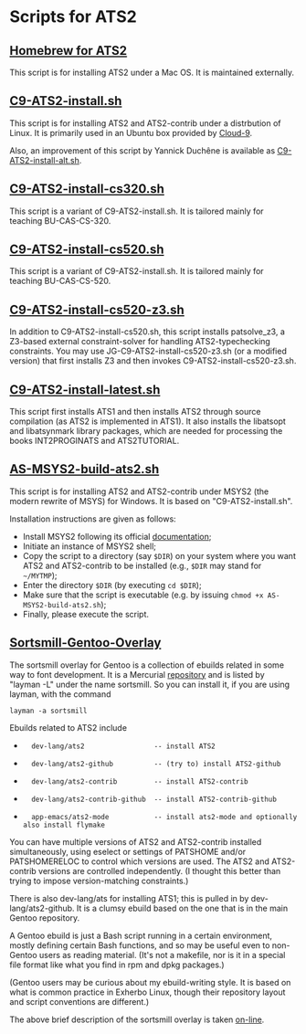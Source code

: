 # Scripts for ATS2

## [Homebrew for ATS2](https://github.com/Homebrew/homebrew-core/blob/master/Formula/ats2-postiats.rb)

This script is for installing ATS2 under a Mac OS. It is maintained externally.

## [C9-ATS2-install.sh](http://ats-lang.github.io/SCRIPT/C9-ATS2-install.sh)

This script is for installing ATS2 and ATS2-contrib under a
distrbution of Linux. It is primarily used in an Ubuntu box
provided by [Cloud-9](http://c9.io).

Also, an improvement of this script by Yannick Duchêne is available as
[C9-ATS2-install-alt.sh](https://gist.github.com/Hibou57/9077632c31c7c5af4c6e6a81f4cbc04b).

## [C9-ATS2-install-cs320.sh](http://ats-lang.github.io/SCRIPT/C9-ATS2-install-cs320.sh)

This script is a variant of C9-ATS2-install.sh. It is tailored
mainly for teaching BU-CAS-CS-320.

## [C9-ATS2-install-cs520.sh](http://ats-lang.github.io/SCRIPT/C9-ATS2-install-cs520.sh)

This script is a variant of C9-ATS2-install.sh. It is tailored
mainly for teaching BU-CAS-CS-520.

## [C9-ATS2-install-cs520-z3.sh](http://ats-lang.github.io/SCRIPT/C9-ATS2-install-cs520-z3.sh)

In addition to C9-ATS2-install-cs520.sh, this script installs
patsolve_z3, a Z3-based external constraint-solver for handling
ATS2-typechecking constraints. You may use
JG-C9-ATS2-install-cs520-z3.sh (or a modified version) that first
installs Z3 and then invokes C9-ATS2-install-cs520-z3.sh.

## [C9-ATS2-install-latest.sh](http://ats-lang.github.io/SCRIPT/C9-ATS2-install-latest.sh)

This script first installs ATS1 and then installs ATS2 through source
compilation (as ATS2 is implemented in ATS1). It also installs
the libatsopt and libatsynmark library packages, which are needed for
processing the books INT2PROGINATS and ATS2TUTORIAL.

## [AS-MSYS2-build-ats2.sh](http://ats-lang.github.io/SCRIPT/AS-MSYS2-build-ats2.sh)

This script is for installing ATS2 and ATS2-contrib under MSYS2 (the modern rewrite of MSYS)
for Windows. It is based on "C9-ATS2-install.sh".

Installation instructions are given as follows:

*    Install MSYS2 following its official [documentation](http://msys2.github.io/);
*    Initiate an instance of MSYS2 shell;
*    Copy the script to a directory (say `$DIR`) on your system where you want ATS2 and ATS2-contrib
     to be installed (e.g., `$DIR` may stand for `~/MYTMP`);
*    Enter the directory `$DIR` (by executing `cd $DIR`);
*    Make sure that the script is executable (e.g. by issuing `chmod +x AS-MSYS2-build-ats2.sh`);
*    Finally, please execute the script.

## [Sortsmill-Gentoo-Overlay](https://bitbucket.org/sortsmill/sortsmill-gentoo-overlay)

The sortsmill overlay for Gentoo is a collection of ebuilds related in
some way to font development. It is a Mercurial
[repository](https://bitbucket.org/sortsmill/sortsmill-gentoo-overlay) and
is listed by "layman -L" under the name sortsmill. So you can install it,
if you are using layman, with the command

	layman -a sortsmill

Ebuilds related to ATS2 include

*       dev-lang/ats2                 -- install ATS2
*       dev-lang/ats2-github          -- (try to) install ATS2-github
*       dev-lang/ats2-contrib         -- install ATS2-contrib
*       dev-lang/ats2-contrib-github  -- install ATS2-contrib-github
*       app-emacs/ats2-mode           -- install ats2-mode and optionally also install flymake

You can have multiple versions of ATS2 and ATS2-contrib installed
simultaneously, using eselect or settings of PATSHOME and/or PATSHOMERELOC
to control which versions are used. The ATS2 and ATS2-contrib versions are
controlled independently. (I thought this better than trying to impose
version-matching constraints.)

There is also dev-lang/ats for installing ATS1; this is pulled in by
dev-lang/ats2-github. It is a clumsy ebuild based on the one that is in the
main Gentoo repository.

A Gentoo ebuild is just a Bash script running in a certain environment,
mostly defining certain Bash functions, and so may be useful even to
non-Gentoo users as reading material. (It's not a makefile, nor is it in a
special file format like what you find in rpm and dpkg packages.)

(Gentoo users may be curious about my ebuild-writing style. It is based on
what is common practice in Exherbo Linux, though their repository layout
and script conventions are different.)

The above brief description of the sortsmill overlay is taken
[on-line](https://groups.google.com/forum/?fromgroups#!topic/ats-lang-users/Jj79enV9MpY).

